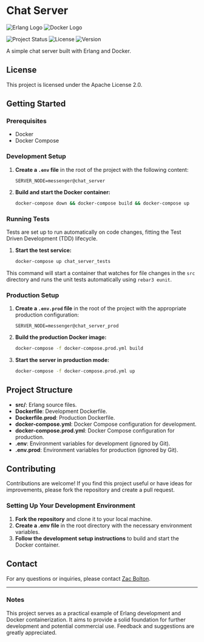 # Chat Server

<div>
  <img src="https://www.erlang.org/favicon.ico" alt="Erlang Logo" />
  <img src="https://www.docker.com/wp-content/uploads/2022/03/Moby-logo.png" alt="Docker Logo" />
</div>

![Project Status](https://img.shields.io/badge/status-in%20development-yellow)
![License](https://img.shields.io/badge/license-Apache%202.0-blue)
![Version](https://img.shields.io/badge/version-0.1.0-blue)

A simple chat server built with Erlang and Docker.

## License

This project is licensed under the Apache License 2.0.

## Getting Started

### Prerequisites

- Docker
- Docker Compose

### Development Setup

1. **Create a `.env` file** in the root of the project with the following
   content:

   ```plaintext
   SERVER_NODE=messenger@chat_server
   ```

2. **Build and start the Docker container:**

   ```sh
   docker-compose down && docker-compose build && docker-compose up
   ```

### Running Tests

Tests are set up to run automatically on code changes, fitting the Test Driven
Development (TDD) lifecycle.

1. **Start the test service:**

   ```sh
   docker-compose up chat_server_tests
   ```

This command will start a container that watches for file changes in the `src`
directory and runs the unit tests automatically using `rebar3 eunit`.

### Production Setup

1. **Create a `.env.prod` file** in the root of the project with the appropriate
   production configuration:

   ```plaintext
   SERVER_NODE=messenger@chat_server_prod
   ```

2. **Build the production Docker image:**

   ```sh
   docker-compose -f docker-compose.prod.yml build
   ```

3. **Start the server in production mode:**

   ```sh
   docker-compose -f docker-compose.prod.yml up
   ```

## Project Structure

- **src/**: Erlang source files.
- **Dockerfile**: Development Dockerfile.
- **Dockerfile.prod**: Production Dockerfile.
- **docker-compose.yml**: Docker Compose configuration for development.
- **docker-compose.prod.yml**: Docker Compose configuration for production.
- **.env**: Environment variables for development (ignored by Git).
- **.env.prod**: Environment variables for production (ignored by Git).

## Contributing

Contributions are welcome! If you find this project useful or have ideas for
improvements, please fork the repository and create a pull request.

### Setting Up Your Development Environment

1. **Fork the repository** and clone it to your local machine.
2. **Create a .env file** in the root directory with the necessary environment
   variables.
3. **Follow the development setup instructions** to build and start the
   Docker container.

## Contact

For any questions or inquiries, please contact [Zac Bolton](mailto:zacbolton2129@gmail.com).

---

### Notes

This project serves as a practical example of Erlang development and Docker
containerization. It aims to provide a solid foundation for further development
and potential commercial use. Feedback and suggestions are greatly appreciated.
